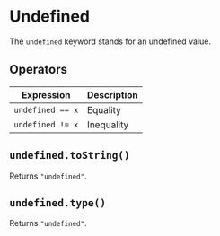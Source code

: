 # Undefined

 The `undefined` keyword stands for an undefined value.

## Operators

| Expression | Description
| --- | ---
| `undefined == x` | Equality
| `undefined != x` | Inequality

## `undefined.toString()`

 Returns `"undefined"`.

## `undefined.type()`

 Returns `"undefined"`.

